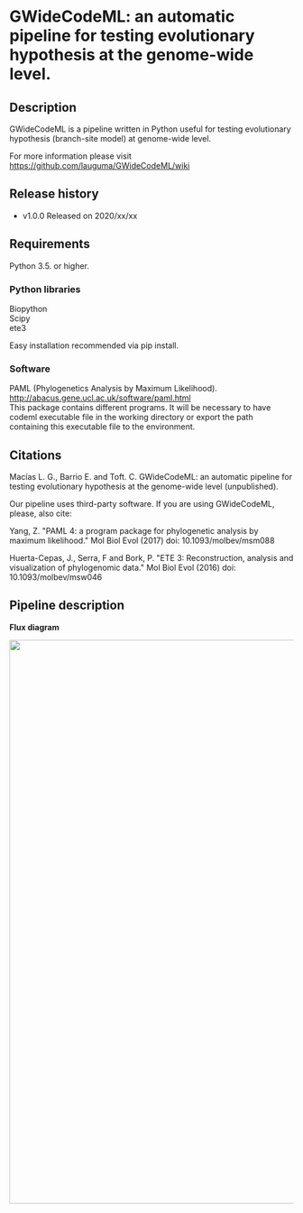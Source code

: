 # **GWideCodeML:** an automatic pipeline for testing evolutionary hypothesis at the genome-wide level.

## Description

GWideCodeML is a pipeline written in Python useful for testing evolutionary hypothesis (branch-site model) at genome-wide level. 

For more information please visit https://github.com/lauguma/GWideCodeML/wiki


## Release history

* v1.0.0 Released on 2020/xx/xx


## Requirements

Python 3.5. or higher.


### Python libraries 

Biopython  
Scipy  
ete3  

Easy installation recommended via pip install.

### Software 

PAML (Phylogenetics Analysis by Maximum Likelihood). http://abacus.gene.ucl.ac.uk/software/paml.html  
This package contains different programs. It will be necessary to have codeml executable file in the working directory or export the path containing this executable file to the environment.

## Citations
Macías L. G., Barrio E. and Toft. C. GWideCodeML: an automatic pipeline for testing evolutionary hypothesis at the genome-wide level (unpublished).

Our pipeline uses third-party software. If you are using GWideCodeML, please, also cite:

Yang, Z. "PAML 4: a program package for phylogenetic analysis by maximum likelihood."
Mol Biol Evol (2017) doi: 10.1093/molbev/msm088  

Huerta-Cepas, J., Serra, F and Bork, P. "ETE 3: Reconstruction,
analysis and visualization of phylogenomic data."  Mol Biol Evol (2016) doi:
10.1093/molbev/msw046  

## Pipeline description

**Flux diagram**
<p align="center">
  <img width="800" height="1000" src="https://github.com/lauguma/GWideCodeML/blob/develop/data/GWideCodeML_pipeline.png">
</p>
